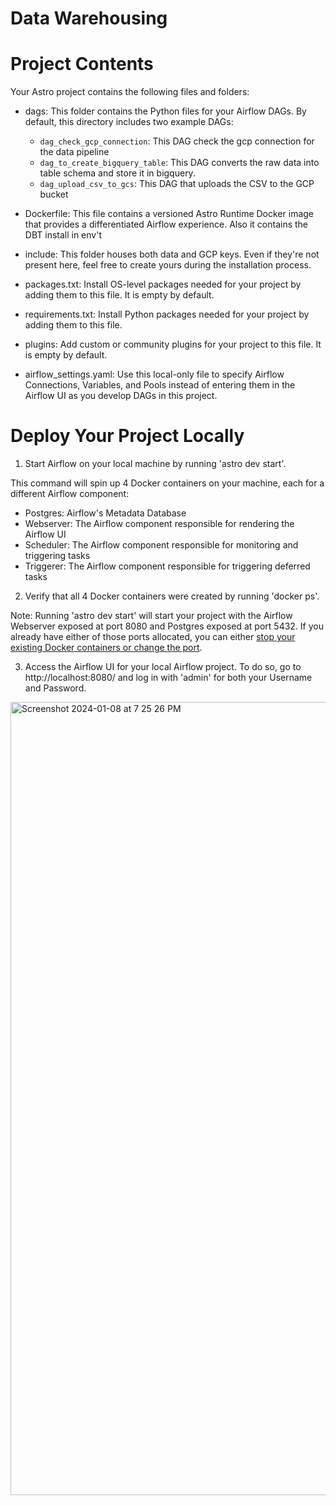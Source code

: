 Data Warehousing
========

Project Contents
================

Your Astro project contains the following files and folders:

- dags: This folder contains the Python files for your Airflow DAGs. By default, this directory includes two example DAGs:
    - `dag_check_gcp_connection`: This DAG check the gcp connection for the data pipeline 
    - `dag_to_create_bigquery_table`: This DAG converts the raw data into table schema and store it in bigquery.
    - `dag_upload_csv_to_gcs`: This DAG that uploads the CSV to the GCP bucket

- Dockerfile: This file contains a versioned Astro Runtime Docker image that provides a differentiated Airflow experience. Also it contains the DBT install in env't
- include: This folder houses both data and GCP keys. Even if they're not present here, feel free to create yours during the installation process.
- packages.txt: Install OS-level packages needed for your project by adding them to this file. It is empty by default.
- requirements.txt: Install Python packages needed for your project by adding them to this file. 
- plugins: Add custom or community plugins for your project to this file. It is empty by default.
- airflow_settings.yaml: Use this local-only file to specify Airflow Connections, Variables, and Pools instead of entering them in the Airflow UI as you develop DAGs in this project.

Deploy Your Project Locally
===========================

1. Start Airflow on your local machine by running 'astro dev start'.

This command will spin up 4 Docker containers on your machine, each for a different Airflow component:

- Postgres: Airflow's Metadata Database
- Webserver: The Airflow component responsible for rendering the Airflow UI
- Scheduler: The Airflow component responsible for monitoring and triggering tasks
- Triggerer: The Airflow component responsible for triggering deferred tasks

2. Verify that all 4 Docker containers were created by running 'docker ps'.

Note: Running 'astro dev start' will start your project with the Airflow Webserver exposed at port 8080 and Postgres exposed at port 5432. If you already have either of those ports allocated, you can either [stop your existing Docker containers or change the port](https://docs.astronomer.io/astro/test-and-troubleshoot-locally#ports-are-not-available).

3. Access the Airflow UI for your local Airflow project. To do so, go to http://localhost:8080/ and log in with 'admin' for both your Username and Password.
<img width="1269" alt="Screenshot 2024-01-08 at 7 25 26 PM" src="https://github.com/Azizadx/redash_llm_chatbot/assets/45791956/d77eed1f-b565-419c-863a-23911b930c83">





